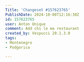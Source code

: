 ```yaml
---
Title: 'Changeset #157623765'
PublishDate: 2024-10-08T12:16:30Z
id: 157623765
user: Anton Unique
comment: Add chi le ma restaurant
created_by: Vespucci 20.1.3.0
tags:
- Montenegro
- Podgorica

---
```


